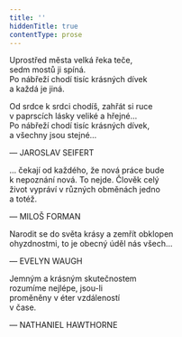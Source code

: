 ```yaml
---
title: ''
hiddenTitle: true
contentType: prose
---
```


<section>

Uprostřed města velká řeka teče,  
sedm mostů ji spíná.  
Po nábřeží chodí tisíc krásných dívek  
a každá je jiná.

</section>

<section>

Od srdce k srdci chodíš, zahřát si ruce  
v paprscích lásky veliké a hřejné…  
Po nábřeží chodí tisíc krásných dívek,  
a všechny jsou stejné…

</section>

<section>

— JAROSLAV SEIFERT

</section>

<section>

… čekají od každého, že nová práce bude  
k nepoznání nová. To nejde. Člověk celý  
život vypráví v různých obměnách jedno  
a totéž.

</section>

<section>

— MILOŠ FORMAN

</section>

<section>

Narodit se do světa krásy a zemřít obklopen  
ohyzdnostmi, to je obecný úděl nás všech…

</section>

<section>

— EVELYN WAUGH

</section>

<section>

Jemným a krásným skutečnostem  
rozumíme nejlépe, jsou-li  
proměněny v éter vzdáleností  
v čase.

</section>

<section>

— NATHANIEL HAWTHORNE

</section>
